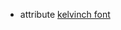 - attribute [kelvinch font](https://www.deviantart.com/pjmiller/art/Kelvinch-Release-Version-600800030)